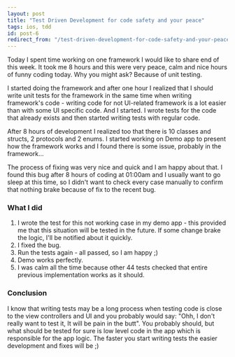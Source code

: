 ```yaml
---
layout: post
title: "Test Driven Development for code safety and your peace"
tags: ios, tdd
id: post-6
redirect_from: "/test-driven-development-for-code-safety-and-your-peace/"
---
```

Today I spent time working on one framework I would like to share end of this
week. It took me 8 hours and this were very peace, calm and nice hours of funny
coding today. Why you might ask? Because of unit testing.

I started doing the framework and after one hour I realized that I should write
unit tests for the framework in the same time when writing framework's code -
writing code for not UI-related framework is a lot easier than with some UI
specific code. And I started. I wrote tests for the code that already exists
and then started writing tests with regular code.

After 8 hours of development I realized too that there is 10 classes and
structs, 2 protocols and 2 enums. I started working on Demo app to present
how the framework works and I found there is some issue, probably in the
framework...

The process of fixing was very nice and quick and I am happy about that.
I found this bug after 8 hours of coding at 01:00am and I usually want to go
sleep at this time, so I didn't want to check every case manually to confirm
that nothing brake because of fix to the recent bug.

### What I did
1. I wrote the test for this not working case in my demo app - this provided me that this situation will be tested in the future. If some change brake the logic, I'll be notified about it quickly.
2. I fixed the bug.
3. Run the tests again - all passed, so I am happy ;)
4. Demo works perfectly.
5. I was calm all the time because other 44 tests checked that entire previous implementation works as it should.

### Conclusion
I know that writing tests may be a long process when testing code is close to
the view controllers and UI and you probably would say: "Ohh, I don't really
want to test it, It will be pain in the butt". You probably should, but what
should be tested for sure is low level code in the app which is responsible for
the app logic. The faster you start writing tests the easier development and
fixes will be ;)

